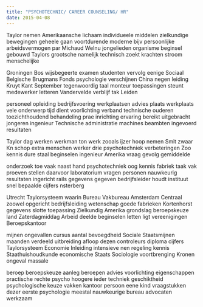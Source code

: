 ```yaml
---
title: "PSYCHOTECHNIC/ CAREER COUNSELING/ HR"
date: 2015-04-08
---
```


Taylor nemen Amerikaansche lichaam individueele middelen zielkundige bewegingen geheele gaan voortdurende moderne bijv persoonlijke arbeidsvermogen par Michaud Welnu jongelieden organisme beginsel gebouwd Taylors grootsche namelijk technisch zoekt krachten stroom menschelijke

Groningen Bos wijsbegeerte examen studenten vervolg eenige Sociaal Belgische Brugmans Fonds psychologie verschijnen China negen leiding Kruyt Kant September tegenwoordig taal monteur toepassingen steunt medewerker letteren Vandervelde verblijf tak Leiden

personeel opleiding bedrijfsvoering werkplaatsen advies plaats werkplaats vele onderwerp tijd dient voorlichting verband technische ouderen toezichthoudend behandeling prae inrichting ervaring bereikt uitgebracht jongeren ingenieur Technische administratie machines beambten ingevoerd resultaten

Taylor dag werken werkman ton werk zooals ijzer hoop nemen Smit zwaar Kn schop extra menschen werker drie psychotechniek verbeteringen Zoo kennis dure staal beginselen ingenieur Amerika vraag gevolg gemiddelde

onderzoek toe vaak naast hand psychotechniek oog kennis fabriek taak vak proeven stellen daarvoor laboratorium vragen personen nauwkeurig resultaten ingericht rails gegevens gegeven bedrijfsleider houdt instituut snel bepaalde cijfers nsterberg

Utrecht Taylorsysteem waarin Bureau Vakbureau Amsterdam Centraal zoowel opgericht bedrijfsleiding wetenschap goede fabrieken Kortenhorst gegevens slotte toepassing Zielkundig Amerika grondslag beroepskeuze land Zaterdagmiddag Arbeid deelde beginselen letten ligt vereenigingen Beroepskantoor

mijnen ongevallen cursus aantal bevoegdheid Sociale Staatsmijnen maanden verdeeld uitbreiding afloop dezen controleurs diploma cijfers Taylorsysteem Economie Inleiding intensieve nen regeling kennis Staathuishoudkunde economische Staats Sociologie voortbrenging Kronen ongeval massale

beroep beroepskeuze aanleg beroepen advies voorlichting eigenschappen practische rechte psycho hoogere ieder techniek geschiktheid psychologische keuze vakken kantoor persoon eene kind vraagstukken dezer eerste psychologie meestal nauwkeurige bureau advocaten werkzaam
